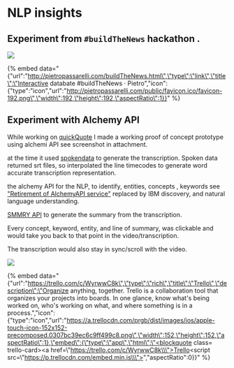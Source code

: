 # NLP insights

## Experiment from `#buildTheNews` hackathon .

![](../../../.gitbook/assets/dashboard-project_proposal_v1.png)

{% embed data="{\"url\":\"http://pietropassarelli.com/buildTheNews.html\",\"type\":\"link\",\"title\":\"Interactive databate \#buildTheNews · Pietro\",\"icon\":{\"type\":\"icon\",\"url\":\"http://pietropassarelli.com/public/favicon.ico/favicon-192.png\",\"width\":192,\"height\":192,\"aspectRatio\":1}}" %}

## Experiment with Alchemy API 

While working on [quickQuote](http://pietropassarelli.com/quickQuote.html) I made a working proof of concept prototype using alchemi API see screenshot in attachment.

at the time it used [spokendata](https://www.spokendata.com/) to generate the transcription. Spoken data returned srt files, so interpolated the line timecodes to generate word accurate transcription representation.

the alchemy API for the NLP, to identify, entities, concepts , keywords see ["Retirement of AlchemyAPI service"](https://www.ibm.com/blogs/bluemix/2017/03/bye-bye-alchemyapi/) replaced by IBM discovery, and natural language understanding.

[SMMRY API](https://smmry.com/api) to generate the summary from the transcription.

Every concept, keyword, entity, and line of summary, was clickable and would take you back to that point in the video/transcription.

The transcription would also stay in sync/scroll with the video.

![](../../../.gitbook/assets/prototypescreenshot.png)

{% embed data="{\"url\":\"https://trello.com/c/WyrwwC8k\",\"type\":\"rich\",\"title\":\"Trello\",\"description\":\"Organize anything, together. Trello is a collaboration tool that organizes your projects into boards. In one glance, know what\'s being worked on, who\'s working on what, and where something is in a process.\",\"icon\":{\"type\":\"icon\",\"url\":\"https://a.trellocdn.com/prgb/dist/images/ios/apple-touch-icon-152x152-precomposed.0307bc39ec6c9ff499c8.png\",\"width\":152,\"height\":152,\"aspectRatio\":1},\"embed\":{\"type\":\"app\",\"html\":\"<blockquote class= trello-card><a href=\\\"https://trello.com/c/WyrwwC8k\\\">Trello</a></blockquote><script src=\\\"https://p.trellocdn.com/embed.min.js\\\"></script>\",\"aspectRatio\":0}}" %}

